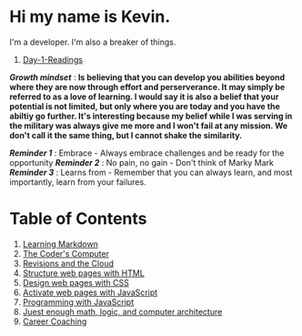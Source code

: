 # Hi my name is Kevin.
I'm a developer.
I'm also a breaker of things.

1. [Day-1-Readings](https://github.com/kevinhenry/reading-notes/blob/main/day1.md)

***Growth mindset*** : **Is believing that you can develop you abilities beyond where they are now through effort and perserverance. It may simply be referred to as a love of learning. I would say it is also a belief that your potential is not limited, but only where you are today and you have the abiltiy go further. It's interesting because my belief while I was serving in the military was always give me more and I won't fail at any mission. We don't call it the same thing, but I cannot shake the similarity.**

***Reminder 1*** : Embrace - Always embrace challenges and be ready for the opportunity
***Reminder 2*** : No pain, no gain - Don't think of Marky Mark
***Reminder 3*** : Learns from - Remember that you can always learn, and most importantly, learn from your failures. 

# Table of Contents
1. [Learning Markdown](https://github.com/kevinhenry/reading-notes/blob/main/day1.md)
2. [The Coder's Computer](https://github.com/kevinhenry/reading-notes/blob/main/day2.md)
3. [Revisions and the Cloud](https://github.com/kevinhenry/reading-notes/blob/main/day3.md)
4. [Structure web pages with HTML](https://github.com/kevinhenry/reading-notes/blob/main/day4.md)
5. [Design web pages with CSS](https://github.com/kevinhenry/reading-notes/blob/main/day5.md)
6. [Activate web pages with JavaScript](https://github.com/kevinhenry/reading-notes/blob/main/day6a.md)
7. [Programming with JavaScript](https://github.com/kevinhenry/reading-notes/blob/main/day7.md)
8. [Juest enough math, logic, and computer architecture](https://github.com/kevinhenry/reading-notes/blob/main/day8.md)
9. [Career Coaching](https://github.com/kevinhenry/reading-notes/blob/main/day9.md)